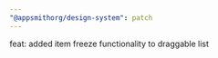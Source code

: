 ```yaml
---
"@appsmithorg/design-system": patch
---
```


feat: added item freeze functionality to draggable list
